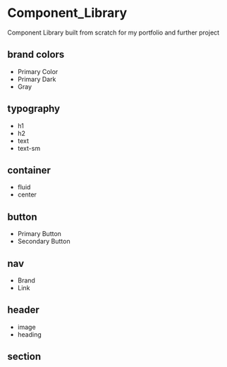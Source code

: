 # Component_Library
 Component Library built from scratch for my portfolio and further project
## brand colors

- Primary Color
- Primary Dark
- Gray

## typography

- h1
- h2
- text
- text-sm

## container

- fluid
- center

## button

- Primary Button
- Secondary Button

## nav

- Brand
- Link

## header

- image
- heading

## section